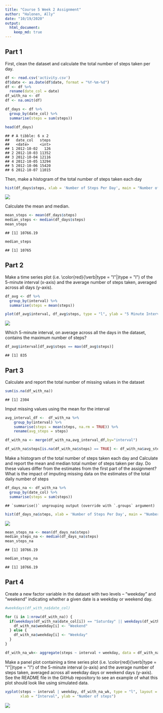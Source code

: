 ```yaml
---
title: "Course 5 Week 2 Assignment"
author: "Halonen, Ally"
date: "10/19/2020"
output: 
  html_document: 
    keep_md: true 
---
```




## Part 1
First, clean the dataset and calculate the total number of steps taken per day.


```r
df <- read.csv('activity.csv')
df$date <- as.Date(df$date, format = "%Y-%m-%d")
df <- df %>%
  rename(date_col = date)
df_with_na <- df
df <- na.omit(df)

df_days <- df %>%
  group_by(date_col) %>%
  summarise(steps = sum(steps))

head(df_days)
```

```
## # A tibble: 6 x 2
##   date_col   steps
##   <date>     <int>
## 1 2012-10-02   126
## 2 2012-10-03 11352
## 3 2012-10-04 12116
## 4 2012-10-05 13294
## 5 2012-10-06 15420
## 6 2012-10-07 11015
```


Then, make a histogram of the total number of steps taken each day


```r
hist(df_days$steps, xlab = 'Number of Steps Per Day', main = "Number of Steps")
```

![](PA1_template1_files/figure-html/unnamed-chunk-2-1.png)<!-- -->

Calculate the mean and median. 

```r
mean_steps <- mean(df_days$steps)
median_steps <- median(df_days$steps)
mean_steps
```

```
## [1] 10766.19
```

```r
median_steps
```

```
## [1] 10765
```

## Part 2

Make a time series plot (i.e. \color{red}{\verb|type = "l"|}type = "l") of the 5-minute interval (x-axis) and the average number of steps taken, averaged across all days (y-axis).


```r
df_avg <- df %>%
  group_by(interval) %>%
  summarise(steps = mean(steps))

plot(df_avg$interval, df_avg$steps, type = "l", ylab = "5 Minute Interval", xlab = "Average Steps", main = "Average Number of Steps")
```

![](PA1_template1_files/figure-html/unnamed-chunk-4-1.png)<!-- -->

Which 5-minute interval, on average across all the days in the dataset, contains the maximum number of steps?

```r
df_avg$interval[df_avg$steps == max(df_avg$steps)]
```

```
## [1] 835
```


## Part 3

Calculate and report the total number of missing values in the dataset


```r
sum(is.na(df_with_na))
```

```
## [1] 2304
```

Imput missing values using the mean for the interval

```r
avg_interval_df <-  df_with_na %>%
    group_by(interval) %>%
    summarise(steps = mean(steps, na.rm = TRUE)) %>%
    rename(avg_steps = steps)

df_with_na <- merge(df_with_na,avg_interval_df,by="interval")

df_with_na$steps[is.na(df_with_na$steps) == TRUE] <- df_with_na$avg_steps[is.na(df_with_na$steps) == TRUE]
```

Make a histogram of the total number of steps taken each day and Calculate and report the mean and median total number of steps taken per day. Do these values differ from the estimates from the first part of the assignment? What is the impact of imputing missing data on the estimates of the total daily number of steps


```r
df_days_na <- df_with_na %>%
  group_by(date_col) %>%
  summarise(steps = sum(steps))
```

```
## `summarise()` ungrouping output (override with `.groups` argument)
```

```r
hist(df_days_na$steps, xlab = 'Number of Steps Per Day', main = "Number of Steps")
```

![](PA1_template1_files/figure-html/unnamed-chunk-8-1.png)<!-- -->

```r
mean_steps_na <- mean(df_days_na$steps)
median_steps_na <- median(df_days_na$steps)
mean_steps_na
```

```
## [1] 10766.19
```

```r
median_steps_na
```

```
## [1] 10766.19
```


## Part 4
Create a new factor variable in the dataset with two levels – “weekday” and “weekend” indicating whether a given date is a weekday or weekend day.


```r
#weekdays(df_with_na$date_col)

for (i in 1:nrow(df_with_na)) {
  if(weekdays(df_with_na$date_col[i]) == "Saturday" || weekdays(df_with_na$date_col[i]) == "Sunday") {
    df_with_na$weekday[i] <- "Weekend"
  } else {
    df_with_na$weekday[i] <- "Weekday"
  }
}

df_with_na_wk<- aggregate(steps ~ interval + weekday, data = df_with_na, mean)
```

Make a panel plot containing a time series plot (i.e. \color{red}{\verb|type = "l"|}type = "l") of the 5-minute interval (x-axis) and the average number of steps taken, averaged across all weekday days or weekend days (y-axis). See the README file in the GitHub repository to see an example of what this plot should look like using simulated data.

```r
xyplot(steps ~ interval | weekday, df_with_na_wk, type = "l", layout = c(1, 2), 
       xlab = "Interval", ylab = "Number of steps")
```

![](PA1_template1_files/figure-html/unnamed-chunk-10-1.png)<!-- -->

